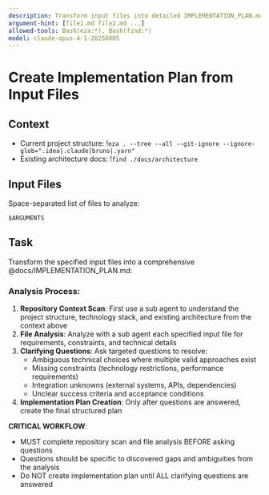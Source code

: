 ```yaml
---
description: Transform input files into detailed IMPLEMENTATION_PLAN.md
argument-hint: [file1.md file2.md ...]
allowed-tools: Bash(eza:*), Bash(find:*)
model: claude-opus-4-1-20250805
---
```


# Create Implementation Plan from Input Files

## Context

- Current project structure: !`eza . --tree --all --git-ignore --ignore-glob=".idea|.claude|bruno|.yarn"`
- Existing architecture docs: !`find ./docs/architecture`

## Input Files

Space-separated list of files to analyze:
```
$ARGUMENTS
```

## Task

Transform the specified input files into a comprehensive @docs/IMPLEMENTATION_PLAN.md:

### Analysis Process:
1. **Repository Context Scan**: First use a sub agent to understand the project structure, technology stack, and existing architecture from the context above
2. **File Analysis**: Analyze with a sub agent each specified input file for requirements, constraints, and technical details
3. **Clarifying Questions**: Ask targeted questions to resolve:
   - Ambiguous technical choices where multiple valid approaches exist
   - Missing constraints (technology restrictions, performance requirements)
   - Integration unknowns (external systems, APIs, dependencies)  
   - Unclear success criteria and acceptance conditions
4. **Implementation Plan Creation**: Only after questions are answered, create the final structured plan

**CRITICAL WORKFLOW**: 
- MUST complete repository scan and file analysis BEFORE asking questions
- Questions should be specific to discovered gaps and ambiguities from the analysis
- Do NOT create implementation plan until ALL clarifying questions are answered

